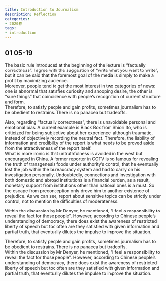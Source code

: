 ```yaml
---
title: Introduction to Journalism
description: Reflection
categories: 
- 2020春
tags:
- introduction
---
```


## 01 05-19  

The basic rule introduced at the beginning of the lecture is “factually correctness”. I agree with the suggestion of “write what you want to write”, but it can be said that the foremost goal of the media is simply to make a profit by maximizing audience.   
Moreover, people tend to get the most interest in two categories of news: one is abnormal that satisfies curiosity and snooping desire, the other is “sure things” that coincidence with people’s recognition of current structure and form.  
Therefore, to satisfy people and gain profits, sometimes journalism has to be obedient to restrains. There is no panacea but tradeoffs.  

Also, regarding “factually correctness”, there is unavoidable personal and emotional bias. A current example is Black Box from Shiori Ito, who is criticized for being subjective about her experience, although traumatic, instead of objectively recording the neutral fact. Therefore, the liability of information and credibility of the report is what needs to be proved aside from the attractiveness of the report itself.  
What is more ironic is that untruthfulness is avoided in the west but encouraged in China. A former reporter in CCTV is so famous for revealing the truth of transgenesis foods under authority’s control, that he eventually lost the job within the bureaucracy system and had to carry on his investigation personally. Undoubtedly, connections and investigation with both domestic and abroad institutions is a financial burden, as a result, monetary support from institutions other than national ones is a must. So the escape from preconception only drove him to another existence of prejudice. As we can see, report about sensitive topics can be strictly under control, not to mention the difficulties of moderateness.  

Within the discussion by Mr Denyer, he mentioned, "I feel a responsibility to reveal the fact for those people". However, according to Chinese people’s understanding of democracy, there does exist the awareness of restricted liberty of speech but too often are they satisfied with given information and partial truth, that eventually dilutes the impulse to improve the situation. 

Therefore, to satisfy people and gain profits, sometimes journalism has to be obedient to restrains. There is no panacea but tradeoffs.   
Within the discussion by Mr Denyer, he mentioned, "I feel a responsibility to reveal the fact for those people". However, according to Chinese people’s understanding of democracy, there does exist the awareness of restricted liberty of speech but too often are they satisfied with given information and partial truth, that eventually dilutes the impulse to improve the situation. 
